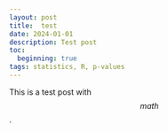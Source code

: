 ```yaml
---
layout: post
title:  test
date: 2024-01-01
description: Test post
toc:
  beginning: true
tags: statistics, R, p-values
---
```



This is a test post with $$math$$.